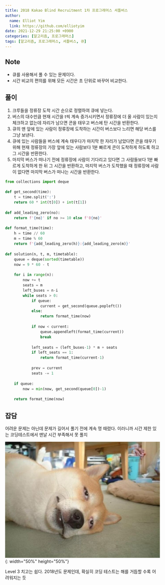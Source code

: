 ```yaml
---
title: 2018 Kakao Blind Recruitment 1차 프로그래머스 셔틀버스
author:
  name: Elliot Yim
  link: https://github.com/elliotyim
date: 2021-12-29 21:25:00 +0900
categories: [알고리즘, 프로그래머스]
tags: [알고리즘, 프로그래머스, 셔틀버스, 큐]
---
```


## Note

- 큐를 사용해서 풀 수 있는 문제이다.
- 시간 비교의 편의를 위해 모든 시간은 초 단위로 바꾸어 비교한다.

## 풀이

1. 크루들을 정류장 도착 시간 순으로 정렬하여 큐에 넣는다.
2. 버스의 대수만큼 현재 시간을 t씩 계속 증가시키면서 정류장에 더 올 사람이 있는지 체크하고 없는데 자리가 남으면 콘을 태우고 버스에 탄 시간을 반환한다.
3. 큐의 맨 앞에 있는 사람이 정류장에 도착하는 시간이 버스보다 느리면 해당 버스를 그냥 보낸다.
4. 큐에 있는 사람들을 버스에 계속 태우다가 마지막 한 자리가 남았다면 콘을 태우기 위해 현재 정류장의 가장 앞에 있는 사람보다 1분 빠르게 콘이 도착하게 하도록 하고 그 시간을 반환한다.
5. 마지막 버스가 떠나기 전에 정류장에 사람이 기다리고 있다면 그 사람들보다 1분 빠르게 도착하게 한 뒤 그 시간을 반환하고, 마지막 버스가 도착했을 때 정류장에 사람이 없다면 마지막 버스가 떠나는 시간을 반환한다.

```python
from collections import deque

def get_second(time):
    t = time.split(':')
    return 60 * int(t[0]) + int(t[1])

def add_leading_zero(no):
    return f'{no}' if no >= 10 else f'0{no}'

def format_time(time):
    h = time // 60
    m = time % 60
    return f'{add_leading_zero(h)}:{add_leading_zero(m)}'

def solution(n, t, m, timetable):
    queue = deque(sorted(timetable))
    now = 9 * 60 - t

    for i in range(n):
        now += t
        seats = m
        left_buses = n-i
        while seats > 0:
            if queue:
                current = get_second(queue.popleft())
            else:
                return format_time(now)

            if now < current:
                queue.appendleft(format_time(current))
                break

            left_seats = (left_buses-1) * m + seats
            if left_seats == 1:
                return format_time(current-1)

            prev = current
            seats -= 1

    if queue:
        now = min(now, get_second(queue[0])-1)

    return format_time(now)
```

## 잡담

어려운 문제는 아닌데 문제가 길어서 풀기 전에 계속 멍 때렸다. 이러니까 시간 제한 있는 코딩테스트에서 맨날 시간 부족해서 못 풀지

![BoredShibaInu](/assets/img/meme/BoredShibaInu.jpg){: width="50%" height="50%"}

Level 3 치고는 쉽다. 2018년도 문제인데, 확실히 코딩 테스트는 해를 거듭할 수록 어려워지는 듯
